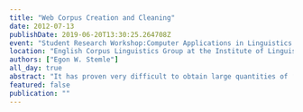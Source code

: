 ```yaml
---
title: "Web Corpus Creation and Cleaning"
date: 2012-07-13
publishDate: 2019-06-20T13:30:25.264708Z
event: "Student Research Workshop:Computer Applications in Linguistics (CSRW2012)"
location: "English Corpus Linguistics Group at the Institute of Linguistics and Literary Studies, Technische Universität Darmstadt, Darmstadt, DE"
authors: ["Egon W. Stemle"]
all_day: true
abstract: "It has proven very difficult to obtain large quantities of ‘traditional’ text that is not overly restricted by authorship or publishing companies and their terms of use, or other forms of intellectual property rights, is versatile – and controllable – enough in type, and hence, suitable for various scientific or commercial use-cases. [1,2,3] The growth of the World Wide Web as an information resource has been providing an alternative to large corpora of news feeds, newspaper texts, books, and other electronic versions of classic printed matters: The idea arose to gather data from the Web for it is an unprecedented and virtually inexhaustible source of authentic natural language data and offers the NLP community an opportunity to train statistical models on much larger amounts of data than was previously possible. [4,5,6] However, we observe that after crawling content from the Web the subsequent steps, namely, language identification, tokenising, lemmatising, part-of-speech tagging, indexing, etc. suffer from ’large and messy’ training corpora [. . . ] and interesting [. . . ] regularities may easily be lost among the countless duplicates, index and directory pages, Web spam, open or disguised advertising, and boilerplate [7]. The consequence is that thorough pre-processing and cleaning of Web corpora is crucial in order to obtain reliable frequency data. I will talk about Web corpora, their creation, and the necessary cleaning. [1] Adam Kilgarriff. Googleology is bad science. Comput. Linguist., 33(1):147–151, 2007 [2] Süddeutsche Zeitung Archiv – Allgemeine Geschäftsbedingungen. [3] The British National Corpus (BNC) user licence. Online Version. [4] Gregory Grefenstette and Julien Nioche. Estimation of english and non-english language use on the WWW. In In Recherche d’Information Assistée par Ordinateur (RIAO), pages 237–246, 2000 [5] Pernilla Danielsson and Martijn Wagenmakers, editors. Proceedings of Corpus Linguistics 2005, volume 1 of The Corpus Linguistics Conference Series, 2005. ISSN 1747-9398 [6] Stefan Evert. A lightweight and efficient tool for cleaning web pages. In Proceedings of the 6th International Conference on Language Resources and Evaluation (LREC 2008). [7] Daniel Bauer, Judith Degen, Xiaoye Deng, Priska Herger, Jan Gasthaus, Eugenie Giesbrecht, Lina Jansen, Christin Kalina, Thorben Krüger, Robert Märtin, Martin Schmidt, Simon Scholler, Johannes Steger, Egon Stemle, and Stefan Evert. FIASCO: Filtering the Internet by Automatic Subtree Classification, Osnabrück. In Building and Exploring Web Corpora (WAC3 - 2007) – Proceedings of the 3rd web as corpus workshop, incorporating CLEANEVAL."
featured: false
publication: ""
---
```


